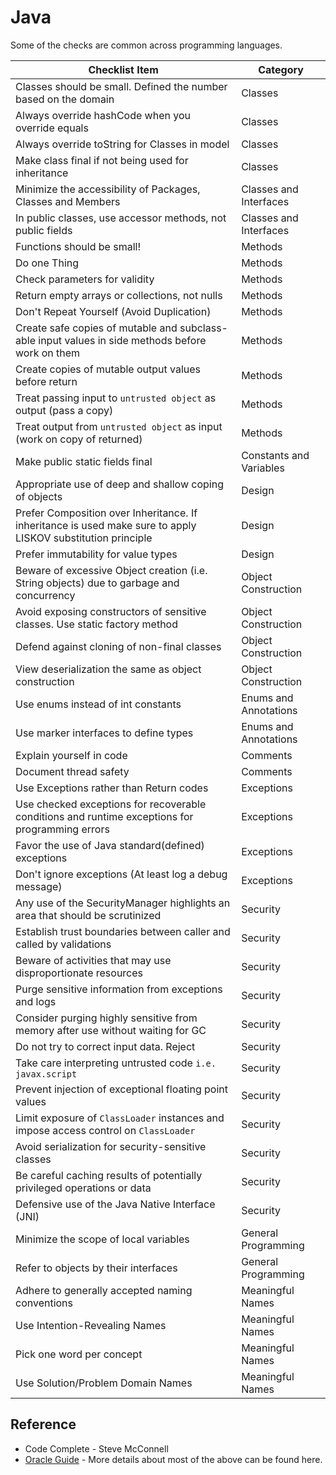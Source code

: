# Java

Some of the checks are common across programming languages.

Checklist Item | Category
-------------- | --------
Classes should be small. Defined the number based on the domain | Classes
Always override hashCode when you override equals | Classes
Always override toString for Classes in model | Classes
Make class final if not being used for inheritance | Classes
Minimize the accessibility of Packages, Classes and Members | Classes and Interfaces
In public classes, use accessor methods, not public fields | Classes and Interfaces
Functions should be small! | Methods
Do one Thing | Methods
Check parameters for validity | Methods
Return empty arrays or collections, not nulls | Methods
Don't Repeat Yourself (Avoid Duplication) | Methods
Create safe copies of mutable and subclass-able input values in side methods before work on them | Methods
Create copies of mutable output values before return | Methods
Treat passing input to `untrusted object` as output (pass a copy) | Methods
Treat output from `untrusted object` as input (work on copy of returned) | Methods
Make public static fields final | Constants and Variables
Appropriate use of deep and shallow coping of objects | Design
Prefer Composition over Inheritance. If inheritance is used make sure to apply LISKOV substitution principle | Design
Prefer immutability for value types | Design
Beware of excessive Object creation (i.e. String objects) due to garbage and concurrency | Object Construction
Avoid exposing constructors of sensitive classes. Use static factory method | Object Construction
Defend against cloning of non-final classes | Object Construction
View deserialization the same as object construction | Object Construction
Use enums instead of int constants | Enums and Annotations
Use marker interfaces to define types | Enums and Annotations
Explain yourself in code | Comments
Document thread safety | Comments
Use Exceptions rather than Return codes | Exceptions
Use checked exceptions for recoverable conditions and runtime exceptions for programming errors | Exceptions
Favor the use of Java standard(defined) exceptions | Exceptions
Don't ignore exceptions (At least log a debug message) | Exceptions
Any use of the SecurityManager highlights an area that should be scrutinized | Security
Establish trust boundaries between caller and called by validations | Security
Beware of activities that may use disproportionate resources | Security
Purge sensitive information from exceptions and logs | Security
Consider purging highly sensitive from memory after use without waiting for GC | Security
Do not try to correct input data. Reject | Security
Take care interpreting untrusted code `i.e. javax.script` | Security
Prevent injection of exceptional floating point values | Security
Limit exposure of `ClassLoader` instances and impose access control on `ClassLoader` | Security
Avoid serialization for security-sensitive classes | Security
Be careful caching results of potentially privileged operations or data | Security
Defensive use of the Java Native Interface (JNI) | Security
Minimize the scope of local variables | General Programming
Refer to objects by their interfaces | General Programming
Adhere to generally accepted naming conventions | Meaningful Names
Use Intention-Revealing Names | Meaningful Names
Pick one word per concept | Meaningful Names
Use Solution/Problem Domain Names | Meaningful Names

## Reference

* Code Complete - Steve McConnell
* [Oracle Guide](https://www.oracle.com/technetwork/java/seccodeguide-139067.html) - More details about most of the above can be found here.
